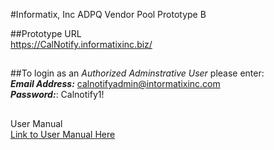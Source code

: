 
#Informatix, Inc  ADPQ Vendor Pool Prototype B

##Prototype URL <br/>
https://CalNotify.informatixinc.biz/ <br />
##
##To login as an _Authorized Adminstrative User_ please enter:<br />
**_Email Address:_** calnotifyadmin@intormatixinc.com <br />
**_Password:_**: Calnotify1!<br />

##
User Manual <br/>
[Link to User Manual Here](https://github.com/informatixinc/Cal-Notify/tree/master/db_schema)<br />
##








